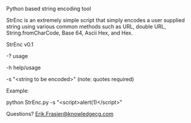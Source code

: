 Python based string encoding tool

StrEnc is an extremely simple script that simply encodes a user supplied string using various common methods such as URL, double URL, String.fromCharCode, Base 64, Ascii Hex, and Hex.

StrEnc v0.1

-? usage

-h help/usage

-s "\<string to be encoded\>" (note: quotes required)

Example:

python StrEnc.py -s "\<script\>alert(1)\</script\>"

Questions? Erik.Frasier@knowledgecg.com
